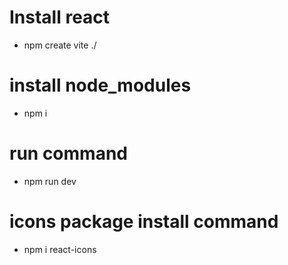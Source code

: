 # Install react
- npm create vite ./

# install node_modules
- npm i

# run command
- npm run dev

# icons package install command
- npm i react-icons